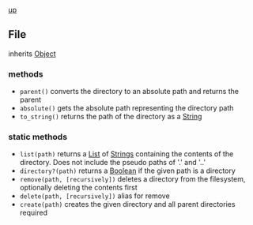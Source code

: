 [up](index.md)

## File
inherits [Object](object.md)

### methods
- `parent()` converts the directory to an absolute path and returns the parent
- `absolute()` gets the absolute path representing the directory path
- `to_string()` returns the path of the directory as a [String](string.md)

### static methods
- `list(path)` returns a [List](list.md) of [Strings](string.md) containing the contents of the directory.  Does not include the pseudo paths of '.' and '..'
- `directory?(path)` returns a [Boolean](boolean.md) if the given path is a directory
- `remove(path, [recursively])` deletes a directory from the filesystem, optionally deleting the contents first
- `delete(path, [recursively])` alias for remove
- `create(path)` creates the given directory and all parent directories required
